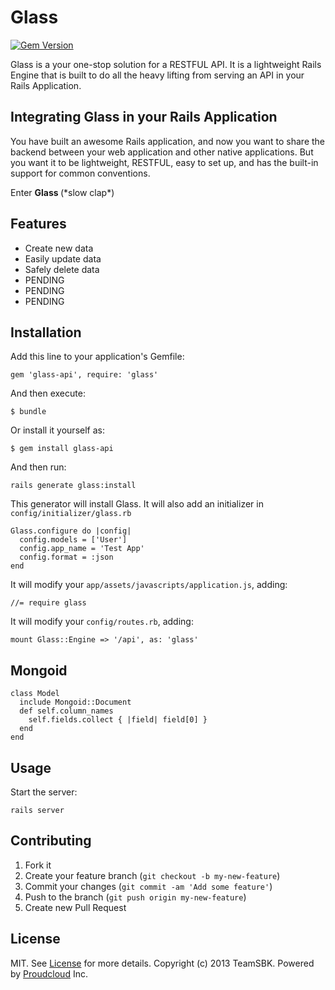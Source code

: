 # Glass

[![Gem Version](https://badge.fury.io/rb/glass-api.png)](http://badge.fury.io/rb/glass-api)

Glass is a your one-stop solution for a RESTFUL API. It is a lightweight Rails Engine that is built to do all the heavy lifting from serving an API in your Rails Application.

## Integrating Glass in your Rails Application

You have built an awesome Rails application, and now you want to share the backend between your web application and other native applications. But you want it to be lightweight, RESTFUL, easy to set up, and has the built-in support for common conventions.

Enter <b> Glass </b> (\*slow clap\*)

## Features

* Create new data
* Easily update data
* Safely delete data
* PENDING
* PENDING
* PENDING

## Installation

Add this line to your application's Gemfile:

    gem 'glass-api', require: 'glass'

And then execute:

    $ bundle

Or install it yourself as:

    $ gem install glass-api

And then run:

    rails generate glass:install

This generator will install Glass. It will also add an initializer in `config/initializer/glass.rb`

    Glass.configure do |config|
      config.models = ['User']
      config.app_name = 'Test App'
      config.format = :json
    end

It will modify your `app/assets/javascripts/application.js`, adding:

    //= require glass

It will modify your `config/routes.rb`, adding:

    mount Glass::Engine => '/api', as: 'glass'

## Mongoid

    class Model
      include Mongoid::Document
      def self.column_names
        self.fields.collect { |field| field[0] }
      end
    end
    
## Usage

Start the server:

    rails server

## Contributing

1. Fork it
2. Create your feature branch (`git checkout -b my-new-feature`)
3. Commit your changes (`git commit -am 'Add some feature'`)
4. Push to the branch (`git push origin my-new-feature`)
5. Create new Pull Request

## License

MIT. See [License] for more details.
Copyright (c) 2013 TeamSBK. Powered by [Proudcloud] Inc.


  [License]: http://github.com/TeamSBK/Glass/blob/master/LICENSE.txt
  [Proudcloud]: http://www.proudcloud.net


